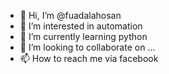 - 👋 Hi, I’m @fuadalahosan
- 👀 I’m interested in automation 
- 🌱 I’m currently learning python
- 💞️ I’m looking to collaborate on ...
- 📫 How to reach me via facebook

<!---
fuadalahosan/fuadalahosan is a ✨ special ✨ repository because its `README.md` (this file) appears on your GitHub profile.
You can click the Preview link to take a look at your changes.
--->
